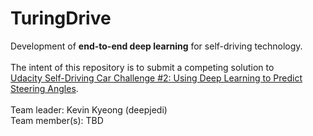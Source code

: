# TuringDrive
Development of <b>end-to-end deep learning</b> for self-driving technology.<br><br>
The intent of this repository is to submit a competing solution to<br>
[Udacity Self-Driving Car Challenge #2: Using Deep Learning to Predict Steering Angles](https://medium.com/udacity/challenge-2-using-deep-learning-to-predict-steering-angles-f42004a36ff3 "Udacity Self-Driving Car Challenge #2").<br><br>
Team leader: Kevin Kyeong (deepjedi)<br>
Team member(s): TBD
